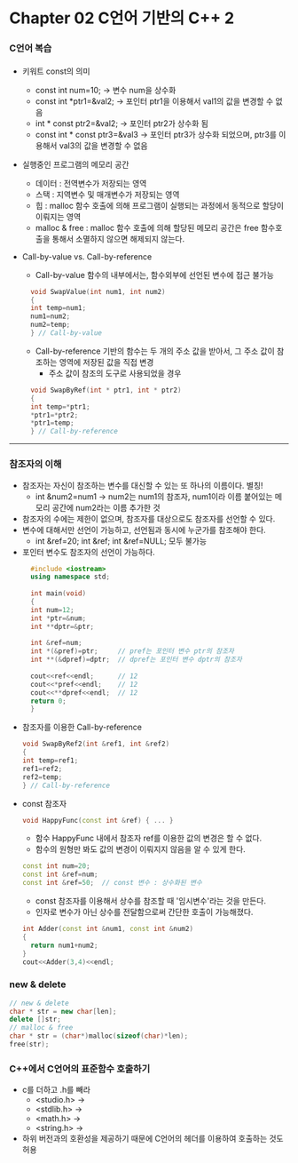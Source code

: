 # Chapter 02 C언어 기반의 C++ 2
### C언어 복습
####
* 키워트 const의 의미
  - const int num=10; -> 변수 num을 상수화
  - const int *ptr1=&val2; -> 포인터 ptr1을 이용해서 val1의 값을 변경할 수 없음
  - int * const ptr2=&val2; -> 포인터 ptr2가 상수화 됨
  - const int * const ptr3=&val3 -> 포인터 ptr3가 상수화 되었으며, ptr3를 이용해서 val3의 값을 변경할 수 없음

* 실행중인 프로그램의 메모리 공간
  - 데이터 : 전역변수가 저장되는 영역
  - 스택 : 지역변수 및 매개변수가 저장되는 영역
  - 힙 : malloc 함수 호출에 의해 프로그램이 실행되는 과정에서 동적으로 할당이 이뤄지는 영역
  - malloc & free : malloc 함수 호출에 의해 할당된 메모리 공간은 free 함수호출을 통해서 소멸하지 않으면 해제되지 않는다.

* Call-by-value vs. Call-by-reference
  - Call-by-value 함수의 내부에서는, 함수외부에 선언된 변수에 접근 불가능
  ```C++
    void SwapValue(int num1, int num2)
    {
    int temp=num1;
    num1=num2;
    num2=temp;
    } // Call-by-value
  ```
  - Call-by-reference 기반의 함수는 두 개의 주소 값을 받아서, 그 주소 값이 참조하는 영역에 저장된 값을 직접 변경
    + 주소 값이 참조의 도구로 사용되었을 경우
  ```C++
    void SwapByRef(int * ptr1, int * ptr2)
    {
    int temp=*ptr1;
    *ptr1=*ptr2;
    *ptr1=temp;
    } // Call-by-reference
  ```
<hr/>

### 참조자의 이해
* 참조자는 자신이 참조하는 변수를 대신할 수 있는 또 하나의 이름이다. 별칭!
  - int &num2=num1 -> num2는 num1의 참조자, num1이라 이름 붙어있는 메모리 공간에 num2라는 이름 추가한 것
* 참조자의 수에는 제한이 없으며, 참조자를 대상으로도 참조자를 선언할 수 있다.
* 변수에 대해서만 선언이 가능하고, 선언됨과 동시에 누군가를 참조해야 한다.
  - int &ref=20; int &ref; int &ref=NULL; 모두 불가능
* 포인터 변수도 참조자의 선언이 가능하다.
  ```C++  
    #include <iostream>
    using namespace std;
    
    int main(void)
    {
    int num=12;
    int *ptr=&num;
    int **dptr=&ptr;
    
    int &ref=num;
    int *(&pref)=ptr;     // pref는 포인터 변수 ptr의 참조자
    int **(&dpref)=dptr;  // dpref는 포인터 변수 dptr의 참조자
    
    cout<<ref<<endl;      // 12
    cout<<*pref<<endl;    // 12
    cout<<**dpref<<endl;  // 12
    return 0;
    }
  ```
* 참조자를 이용한 Call-by-reference
  ```C++
  void SwapByRef2(int &ref1, int &ref2)
  {
  int temp=ref1;
  ref1=ref2;
  ref2=temp;
  } // Call-by-reference
  ```
* const 참조자
  ```C++
  void HappyFunc(const int &ref) { ... }
  ```
    + 함수 HappyFunc 내에서 참조자 ref를 이용한 값의 변경은 할 수 없다.
    + 함수의 원형만 봐도 값의 변경이 이뤄지지 않음을 알 수 있게 한다.
  ```C++
  const int num=20;
  const int &ref=num;
  const int &ref=50;  // const 변수 : 상수화된 변수
  ```
    + const 참조자를 이용해서 상수를 참조할 때 '임시변수'라는 것을 만든다.
    + 인자로 변수가 아닌 상수를 전달함으로써 간단한 호출이 가능해졌다.
    ```C++
    int Adder(const int &num1, const int &num2)
    {
      return num1+num2;
    }
    cout<<Adder(3,4)<<endl;
    ```
    
### new & delete
```C++
// new & delete
char * str = new char[len];
delete []str;
// malloc & free
char * str = (char*)malloc(sizeof(char)*len);
free(str);
```

### C++에서 C언어의 표준함수 호출하기
* c를 더하고 .h를 빼라
  - <studio.h> -> <cstudio>
  - <stdlib.h> -> <cstdlib>
  - <math.h> -> <cmath>
  - <string.h> -> <cstring>
* 하위 버전과의 호환성을 제공하기 때문에 C언어의 헤더를 이용하여 호출하는 것도 허용
